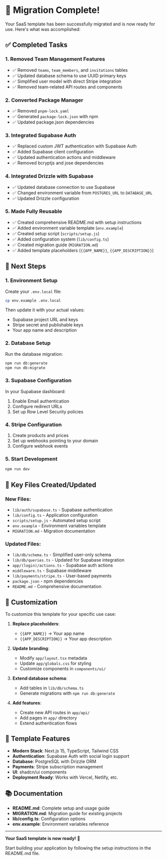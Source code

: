 # 🎉 Migration Complete!

Your SaaS template has been successfully migrated and is now ready for use. Here's what was accomplished:

## ✅ Completed Tasks

### 1. **Removed Team Management Features**
- ✅ Removed `teams`, `team_members`, and `invitations` tables
- ✅ Updated database schema to use UUID primary keys
- ✅ Simplified user model with direct Stripe integration
- ✅ Removed team-related API routes and components

### 2. **Converted Package Manager**
- ✅ Removed `pnpm-lock.yaml`
- ✅ Generated `package-lock.json` with npm
- ✅ Updated package.json dependencies

### 3. **Integrated Supabase Auth**
- ✅ Replaced custom JWT authentication with Supabase Auth
- ✅ Added Supabase client configuration
- ✅ Updated authentication actions and middleware
- ✅ Removed bcryptjs and jose dependencies

### 4. **Integrated Drizzle with Supabase**
- ✅ Updated database connection to use Supabase
- ✅ Changed environment variable from `POSTGRES_URL` to `DATABASE_URL`
- ✅ Updated Drizzle configuration

### 5. **Made Fully Reusable**
- ✅ Created comprehensive README.md with setup instructions
- ✅ Added environment variable template (`env.example`)
- ✅ Created setup script (`scripts/setup.js`)
- ✅ Added configuration system (`lib/config.ts`)
- ✅ Created migration guide (`MIGRATION.md`)
- ✅ Added template placeholders (`{{APP_NAME}}`, `{{APP_DESCRIPTION}}`)

## 🚀 Next Steps

### 1. **Environment Setup**
Create your `.env.local` file:
```bash
cp env.example .env.local
```

Then update it with your actual values:
- Supabase project URL and keys
- Stripe secret and publishable keys
- Your app name and description

### 2. **Database Setup**
Run the database migration:
```bash
npm run db:generate
npm run db:migrate
```

### 3. **Supabase Configuration**
In your Supabase dashboard:
1. Enable Email authentication
2. Configure redirect URLs
3. Set up Row Level Security policies

### 4. **Stripe Configuration**
1. Create products and prices
2. Set up webhooks pointing to your domain
3. Configure webhook events

### 5. **Start Development**
```bash
npm run dev
```

## 📁 Key Files Created/Updated

### New Files:
- `lib/auth/supabase.ts` - Supabase authentication
- `lib/config.ts` - Application configuration
- `scripts/setup.js` - Automated setup script
- `env.example` - Environment variables template
- `MIGRATION.md` - Migration documentation

### Updated Files:
- `lib/db/schema.ts` - Simplified user-only schema
- `lib/db/queries.ts` - Updated for Supabase integration
- `app/(login)/actions.ts` - Supabase auth actions
- `middleware.ts` - Supabase middleware
- `lib/payments/stripe.ts` - User-based payments
- `package.json` - npm dependencies
- `README.md` - Comprehensive documentation

## 🔧 Customization

To customize this template for your specific use case:

1. **Replace placeholders**:
   - `{{APP_NAME}}` → Your app name
   - `{{APP_DESCRIPTION}}` → Your app description

2. **Update branding**:
   - Modify `app/layout.tsx` metadata
   - Update `app/globals.css` for styling
   - Customize components in `components/ui/`

3. **Extend database schema**:
   - Add tables in `lib/db/schema.ts`
   - Generate migrations with `npm run db:generate`

4. **Add features**:
   - Create new API routes in `app/api/`
   - Add pages in `app/` directory
   - Extend authentication flows

## 🎯 Template Features

- **Modern Stack**: Next.js 15, TypeScript, Tailwind CSS
- **Authentication**: Supabase Auth with social login support
- **Database**: PostgreSQL with Drizzle ORM
- **Payments**: Stripe subscription management
- **UI**: shadcn/ui components
- **Deployment Ready**: Works with Vercel, Netlify, etc.

## 📚 Documentation

- **README.md**: Complete setup and usage guide
- **MIGRATION.md**: Migration guide for existing projects
- **lib/config.ts**: Configuration options
- **env.example**: Environment variables reference

---

**Your SaaS template is now ready!** 🚀

Start building your application by following the setup instructions in the README.md file.
